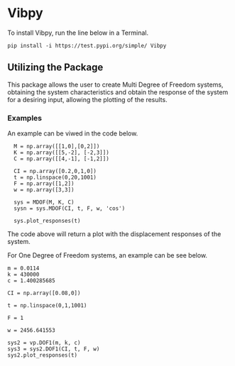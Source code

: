 # Vibpy

To install Vibpy, run the line below in a Terminal.

```
pip install -i https://test.pypi.org/simple/ Vibpy
```


## Utilizing the Package

This package allows the user to create Multi Degree of Freedom systems, obtaining the system characteristics and obtain the response of the system for a desiring input, allowing the plotting of the results.

### Examples

An example can be viwed in the code below.

```
  M = np.array([[1,0],[0,2]])
  K = np.array([[5,-2], [-2,3]])
  C = np.array([[4,-1], [-1,2]])
  
  CI = np.array([0.2,0,1,0])
  t = np.linspace(0,20,1001)
  F = np.array([1,2])
  w = np.array([3,3])
  
  sys = MDOF(M, K, C)
  sysn = sys.MDOF(CI, t, F, w, 'cos')
  
  sys.plot_responses(t)
```

The code above will return a plot with the displacement responses of the system.


For One Degree of Freedom systems, an example can be see below.

```
m = 0.0114
k = 430000
c = 1.400285685

CI = np.array([0.08,0])

t = np.linspace(0,1,1001)

F = 1

w = 2456.641553

sys2 = vp.DOF1(m, k, c)
sys3 = sys2.DOF1(CI, t, F, w)
sys2.plot_responses(t)
```
